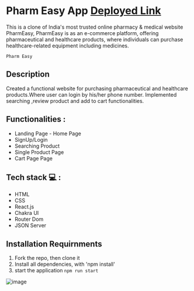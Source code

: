 
# Pharm Easy App  **[Deployed Link](https://bright-nasturtium-5fc334.netlify.app/)**

This is a clone of India's most trusted online pharmacy & medical website PharmEasy,
PharmEasy is as an e-commerce platform, offering pharmaceutical and healthcare products, where individuals can purchase healthcare-related equipment including medicines.

```Pharm Easy ```

##  Description
Created a functional website for purchasing pharmaceutical and healthcare products.Where user can login by his/her phone number. Implemented searching ,review product and add to cart functionalities.

## Functionalities :
<ul>
<li>Landing Page - Home Page</li>
<li>SignUp/Login</li>
<li>Searching Product</li>
<li>Single Product Page</li>
<li>Cart Page Page</li>
</ul>


## Tech stack  💻 :
<ul>
<li>HTML</li>
<li>CSS</li>
<li>React.js</li>
<li>Chakra UI</li>
<li>Router Dom</li>
<li>JSON Server</li>

</ul>

## Installation Requirnments 

1. Fork the repo, then clone it
2. Install all dependencies, with 'npm install'
3. start the application `npm run start`

![image](https://user-images.githubusercontent.com/97351159/199207187-1605a618-2e09-4112-90b0-b752d9d53495.png)

